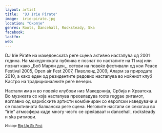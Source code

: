 ```yaml
---
layout: artist
title:  "DJ Irie Pirate"
image:  irie-pirate.jpg
location: "Скопје"
genres: Roots, Dancehall, Rocksteady, Ska
facebook: 
lastfm: 
web: 
---
```


DJ Irie Pirate на македонската реге сцена активно настапува од 2001 година. На македонската публика е познат по 
настапите на 11 мај или познат како „Боб Марли ден„, сетови на повеќе фестивали од кои Peace Festival 2005, Open air 
Fest 2007, Пиволенд 2009, Аларм за природата 2010, a како еден од резидентите редовно настапува во ноќниот клуб Кастро 
на традиционалните реге вечери.

Настапи има и во повеќе клубови низ Македонија, Србија и Хрватска. Во музиката со која настапува преовладува roots 
reggae ритамот, воглавно од карибските артисти комбиниран со европски изведувачи и се поактивната балканска реге сцена. 
Неговите настапи се секогаш во “irie” атмосфера каде многу често се среќаваат и dancehall, rocksteady и ska ритмови.

<small>Извор: [Big Up Sk Fest](http://www.bigupsk.mk/)</small>
